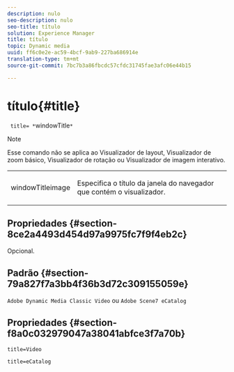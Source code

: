 ```yaml
---
description: nulo
seo-description: nulo
seo-title: título
solution: Experience Manager
title: título
topic: Dynamic media
uuid: ff6c0e2e-ac59-4bcf-9ab9-227ba686914e
translation-type: tm+mt
source-git-commit: 7bc7b3a86fbcdc57cfdc31745fae3afc06e44b15

---
```



# título{#title}

` title= *`windowTitle`*`

>[!NOTE]
>
>Esse comando não se aplica ao Visualizador de layout, Visualizador de zoom básico, Visualizador de rotação ou Visualizador de imagem interativo.

<table id="table_406072054CBA4A7BAC8E7AD45E361D37"> 
 <tbody> 
  <tr> 
   <td colname="col1"> <p> <span class="codeph"> <span class="varname"> windowTitleimage</span></span> </p> </td> 
   <td colname="col2"> <p>Especifica o título da janela do navegador que contém o visualizador. </p> </td> 
  </tr> 
 </tbody> 
</table>

## Propriedades {#section-8ce2a4493d454d97a9975fc7f9f4eb2c}

Opcional.

## Padrão {#section-79a827f7a3bb4f36b3d72c309155059e}

`Adobe Dynamic Media Classic Video` ou `Adobe Scene7 eCatalog`

## Propriedades {#section-f8a0c032979047a38041abfce3f7a70b}

`title=Video`

`title=eCatalog`
